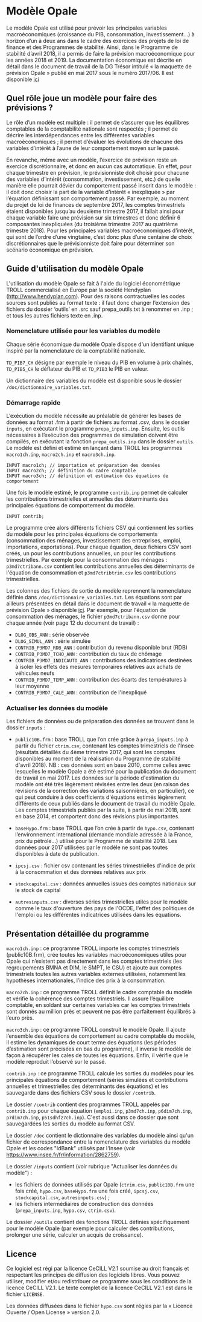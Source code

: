 # Modèle Opale

Le modèle Opale est utilisé pour prévoir les principales variables macroéconomiques (croissance du PIB, consommation, investissement...) à horizon d’un à deux ans dans le cadre des exercices des projets de loi de finance et des Programmes de stabilité. Ainsi, dans le Programme de stabilité d’avril 2018, il a permis de faire la prévision macroéconomique pour les années 2018 et 2019. 
La documentation économique est décrite en détail dans le document de travail de la DG Trésor intitulé « la maquette de prévision Opale » publié en mai 2017 sous le numéro 2017/06. Il est disponible [ici](https://www.tresor.economie.gouv.fr/Articles/2017/05/19/la-maquette-de-prevision-opale-2017)

## Quel rôle joue un modèle pour faire des prévisions ?

Le rôle d’un modèle est multiple : il permet de s’assurer que les équilibres comptables de la comptabilité nationale sont respectés ; il permet de décrire les interdépendances entre les différentes variables macroéconomiques ; il permet d’évaluer les évolutions de chacune des variables d’intérêt à l’aune de leur comportement moyen sur le passé. 

En revanche, même avec un modèle, l’exercice de prévision reste un exercice discrétionnaire, et donc en aucun cas automatique. En effet, pour chaque trimestre en prévision, le prévisionniste doit choisir pour chacune des variables d’intérêt (consommation, investissement, etc.) de quelle manière elle pourrait dévier du comportement passé inscrit dans le modèle : il doit donc choisir la part de la variable d’intérêt « inexpliquée » par l’équation définissant son comportement passé. Par exemple, au moment du projet de loi de finances de septembre 2017, les comptes trimestriels étaient disponibles jusqu’au deuxième trimestre 2017, il fallait ainsi pour chaque variable faire une prévision sur six trimestres et donc définir 6 composantes inexpliquées (du troisième trimestre 2017 au quatrième trimestre 2018). Pour les principales variables macroéconomiques d’intérêt, qui sont de l’ordre d’une vingtaine, c’est donc plus d’une centaine de choix discrétionnaires que le prévisionniste doit faire pour déterminer son scénario économique en prévision. 

## Guide d'utilisation du modèle Opale

L'utilisation du modèle Opale se fait à l'aide du logiciel économétrique TROLL commercialisé en Europe par la société Hendyplan (http://www.hendyplan.com).
Pour des raisons contractuelles les codes sources sont publiés au format texte : il faut donc changer l’extension des fichiers du dossier ‘outils’ en .src sauf prepa_outils.txt à renommer en .inp ; et tous les autres fichiers texte en .inp. 

### Nomenclature utilisée pour les variables du modèle

Chaque série économique du modèle Opale dispose d'un identifiant unique inspiré par la nomenclature de la comptabilité nationale.

`TD_PIB7_CH` désigne par exemple le niveau du PIB en volume à prix chaînés, `TD_PIB5_CH` le déflateur du PIB et `TD_PIB3` le PIB en valeur.

Un dictionnaire des variables du modèle est disponible sous le dossier `/doc/dictionnaire_variables.txt`.


### Démarrage rapide
L’exécution du modèle nécessite au préalable de générer les bases de données au format .frm à partir de fichiers au format .csv, dans le dossier `inputs`, en exécutant le programme `prepa_inputs.inp`.
Ensuite, les outils nécessaires à l’exécution des programmes de simulation doivent être compilés, en exécutant la fonction `prepa_outils.inp` dans le dossier `outils`.
Le modèle est défini et estimé en lançant dans TROLL les programmes `macro1ch.inp`, `macro2ch.inp` et `macro3ch.inp`.

```shell
INPUT macro1ch; // importation et préparation des données
INPUT macro2ch; // définition du cadre comptable
INPUT macro3ch; // définition et estimation des équations de comportement
```

Une fois le modèle estimé, le programme `contrib.inp` permet de calculer les contributions trimestrielles et annuelles des déterminants des principales équations de comportement du modèle.

```shell
INPUT contrib;
```

Le programme crée alors différents fichiers CSV qui contiennent les sorties du modèle pour les principales équations de comportements (consommation des ménages, investissement des entreprises, emploi, importations, exportations). Pour chaque équation, deux fichiers CSV sont créés, un pour les contributions annuelles, un pour les contributions trimestrielles. Par exemple pour la consommation des ménages : `p3md7ctribann.csv` contient les contributions annuelles des déterminants de l'équation de consommation et `p3md7ctribtrim.csv` les contributions trimestrielles.

Les colonnes des fichiers de sortie du modèle reprennent la nomenclature définie dans `/doc/dictionnaire_variables.txt`. Les équations sont par ailleurs présentées en détail dans le document de travail  « la maquette de prévision Opale » disponible [ici](https://www.tresor.economie.gouv.fr/Articles/2017/05/19/la-maquette-de-prevision-opale-2017). Par exemple, pour l'équation de consommation des ménages, le fichier `p3md7ctribann.csv` donne pour chaque année (voir page 12 du document de travail) :
* `DLOG_OBS_ANN` : série observée
* `DLOG_SIMUL_ANN` : série simulée
* `CONTRIB_P3MD7_RDB_ANN` : contribution du revenu disponible brut (RDB)
* `CONTRIB_P3MD7_TCHO_ANN` : contribution du taux de chômage
* `CONTRIB_P3MD7_INDICAUTO_ANN` : contributions des indicatrices destinées à isoler les effets des mesures temporaires relatives aux achats de véhicules neufs
* `CONTRIB_P3MD7_TEMP_ANN` : contribution des écarts des températures à leur moyenne
* `CONTRIB_P3MD7_CALE_ANN` : contribution de l'inexpliqué		

### Actualiser les données du modèle
Les fichiers de données ou de préparation des données se trouvent dans le dossier `inputs` :
* `public10B.frm` : base TROLL que l’on crée grâce à `prepa_inputs.inp` à partir du fichier `ctrim.csv`, contenant les comptes trimestriels de l'Insee (résultats détaillés du 4ème trimestre 2017, qui sont les comptes disponibles au moment de la réalisation du Programme de stabilité d'avril 2018). 
 NB : ces données sont en base 2010, comme celles avec lesquelles le modèle Opale a été estimé pour la publication du document de travail en mai 2017. 
 Les données sur la période d'estimation du modèle ont été très légèrement révisées entre les deux (en raison des révisions de la correction des variations saisonnières, en particulier), ce qui peut conduire à des coefficients d'équations estimés légèrement différents de ceux publiés dans le document de travail du modèle Opale.
 Les comptes trimestriels publiés par la suite, à partir de mai 2018, sont en base 2014, et comportent donc des révisions plus importantes.
 
* `baseHypo.frm` : base TROLL que l’on crée à partir de `hypo.csv`, contenant l’environnement international (demande mondiale adressée à la France, prix du pétrole...) utilisé pour le Programme de stabilité 2018. Les données pour 2017 utilisées par le modèle ne sont pas toutes disponibles à date de publication.
* `ipcsj.csv` : fichier csv contenant les séries trimestrielles d'indice de prix à la consommation et des données relatives aux prix
* `stockcapital.csv` : données annuelles issues des comptes nationaux sur le stock de capital
* `autresinputs.csv` : diverses séries trimestrielles utiles pour le modèle comme le taux d'ouverture des pays de l'OCDE, l'effet des politiques de l'emploi ou les différentes indicatrices utilisées dans les équations.

## Présentation détaillée du programme


`macro1ch.inp` : ce programme TROLL importe les comptes trimestriels (public10B.frm), crée toutes les variables macroéconomiques utiles pour Opale qui n’existent pas directement dans les comptes trimestriels (les regroupements BMNA et DIM, le SMPT, le CSU) et ajoute aux comptes trimestriels toutes les autres variables externes utilisées, notamment les hypothèses internationales, l’indice des prix à la consommation.
 
`macro2ch.inp` : ce programme TROLL définit le cadre comptable du modèle et vérifie la cohérence des comptes trimestriels. Il assure l’équilibre comptable, en soldant sur certaines variables car les comptes trimestriels sont donnés au million près et peuvent ne pas être parfaitement équilibrés à l’euro près.

`macro3ch.inp` : ce programme TROLL construit le modèle Opale. Il ajoute l’ensemble des équations de comportement au cadre comptable du modèle, il estime les dynamiques de court terme des équations (les périodes d’estimation sont précisées en bas du programme), il inverse le modèle de façon à récupérer les cales de toutes les équations. Enfin, il vérifie que le modèle reproduit l’observé sur le passé.

`contrib.inp` : ce programme TROLL calcule les sorties du modèles pour les principales équations de comportement (séries simulées et contributions annuelles et trimestrielles des déterminants des équations) et les sauvegarde dans des fichiers CSV sous le dossier `/contrib`.

Le dossier `/contrib` contient des programmes TROLL appelés par `contrib.inp` pour chaque équation (`emploi.inp`, `p3md7ch.inp`, `p6dim7ch.inp`, `p7dim7ch.inp`, `p51sdhfz7ch.inp`). C'est aussi dans ce dossier que sont sauvegardées les sorties du modèle au format CSV.

Le dossier `/doc` contient le dictionnaire des variables du modèle ainsi qu'un fichier de correspondance entre la nomenclature des variables du modèle Opale et les codes "IdBank" utilisés par l'Insee (voir https://www.insee.fr/fr/information/2862759). 

Le dossier `/inputs` contient (voir rubrique "Actualiser les données du modèle") :
* les fichiers de données utilisés par Opale (`ctrim.csv`, `public10B.frm` une fois créé, `hypo.csv`, `baseHypo.frm` une fois créé, `ipcsj.csv`, `stockcapital.csv`, `autresinputs.csv`) ;
* les fichiers intermédiaires de construction des données (`prepa_inputs.inp`, `hypo.csv`, `ctrim.csv`).

Le dossier `/outils` contient des fonctions TROLL définies spécifiquement pour le modèle Opale (par exemple pour calculer des contributions, prolonger une série, calculer un acquis de croissance).

## Licence

Ce logiciel est régi par la licence CeCILL V2.1 soumise au droit français et respectant les principes de diffusion des logiciels libres. Vous pouvez utiliser, modifier et/ou redistribuer ce programme sous les conditions de la licence CeCILL V2.1. Le texte complet de la licence CeCILL V2.1 est dans le fichier `LICENSE`.

Les données diffusées dans le fichier `hypo.csv` sont régies par la « Licence Ouverte / Open License » version 2.0.





